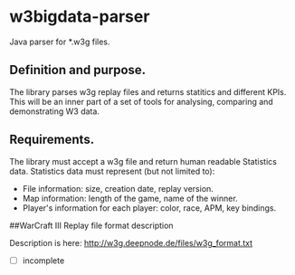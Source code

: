 # w3bigdata-parser
Java parser for *.w3g files.

## Definition and purpose.
The library parses w3g replay files and returns statitics and different KPIs. This will be an inner part of a set of tools for analysing, comparing and demonstrating W3 data. 

## Requirements.
The library must accept a w3g file and return human readable Statistics data. 
Statistics data must represent (but not limited to):
* File information: size, creation date, replay version.
* Map information: length of the game, name of the winner.
* Player's information for each player: color, race, APM, key bindings.

##WarCraft III Replay file format description

Description is here: http://w3g.deepnode.de/files/w3g_format.txt
- [ ] incomplete
